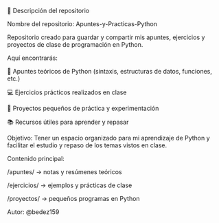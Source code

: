 🐍 Descripción del repositorio

Nombre del repositorio: Apuntes-y-Practicas-Python

Repositorio creado para guardar y compartir mis apuntes, ejercicios y proyectos de clase de programación en Python.

Aquí encontrarás:

🧠 Apuntes teóricos de Python (sintaxis, estructuras de datos, funciones, etc.)

💻 Ejercicios prácticos realizados en clase

🚀 Proyectos pequeños de práctica y experimentación

📚 Recursos útiles para aprender y repasar

Objetivo: Tener un espacio organizado para mi aprendizaje de Python y facilitar el estudio y repaso de los temas vistos en clase.

Contenido principal:

/apuntes/ → notas y resúmenes teóricos

/ejercicios/ → ejemplos y prácticas de clase

/proyectos/ → pequeños programas en Python

Autor: @bedez159
